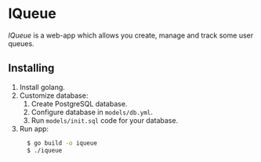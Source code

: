 # IQueue
_IQueue_ is a web-app which allows you create, manage and track some user queues.
## Installing
1. Install golang.
1. Customize database:
    1. Create PostgreSQL database.
    1. Configure database in `models/db.yml`.
    1. Run `models/init.sql` code for your database.
1. Run app:
    ```bash
      $ go build -o iqueue
      $ ./iqueue
    ```

